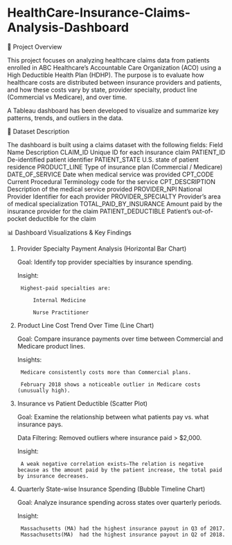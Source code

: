 # HealthCare-Insurance-Claims-Analysis-Dashboard

📘 Project Overview

This project focuses on analyzing healthcare claims data from patients enrolled in ABC Healthcare’s Accountable Care Organization (ACO) using a High Deductible Health Plan (HDHP). The purpose is to evaluate how healthcare costs are distributed between insurance providers and patients, and how these costs vary by state, provider specialty, product line (Commercial vs Medicare), and over time.

A Tableau dashboard has been developed to visualize and summarize key patterns, trends, and outliers in the data.

📂 Dataset Description

The dashboard is built using a claims dataset with the following fields:
Field Name	Description
CLAIM_ID	Unique ID for each insurance claim
PATIENT_ID	De-identified patient identifier
PATIENT_STATE	U.S. state of patient residence
PRODUCT_LINE	Type of insurance plan (Commercial / Medicare)
DATE_OF_SERVICE	Date when medical service was provided
CPT_CODE	Current Procedural Terminology code for the service
CPT_DESCRIPTION	Description of the medical service provided
PROVIDER_NPI	National Provider Identifier for each provider
PROVIDER_SPECIALTY	Provider’s area of medical specialization
TOTAL_PAID_BY_INSURANCE	Amount paid by the insurance provider for the claim
PATIENT_DEDUCTIBLE	Patient’s out-of-pocket deductible for the claim

📊 Dashboard Visualizations & Key Findings
1. Provider Specialty Payment Analysis (Horizontal Bar Chart)

    Goal: Identify top provider specialties by insurance spending.

    Insight:

        Highest-paid specialties are:

            Internal Medicine

            Nurse Practitioner

2. Product Line Cost Trend Over Time (Line Chart)

    Goal: Compare insurance payments over time between Commercial and Medicare product lines.

    Insights:

        Medicare consistently costs more than Commercial plans.

        February 2018 shows a noticeable outlier in Medicare costs (unusually high).

3. Insurance vs Patient Deductible (Scatter Plot)

    Goal: Examine the relationship between what patients pay vs. what insurance pays.

    Data Filtering: Removed outliers where insurance paid > $2,000.

    Insight:

        A weak negative correlation exists—The relation is negative because as the amount paid by the patient increase, the total paid by insurance decreases.

4. Quarterly State-wise Insurance Spending (Bubble Timeline Chart)

    Goal: Analyze insurance spending across states over quarterly periods.

    Insight:

        Massachusetts (MA) had the highest insurance payout in Q3 of 2017.
        Massachusetts(MA)  had the highest insurance payout in Q2 of 2018.



